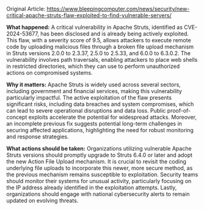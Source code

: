 Original Article: https://www.bleepingcomputer.com/news/security/new-critical-apache-struts-flaw-exploited-to-find-vulnerable-servers/

**What happened:** A critical vulnerability in Apache Struts, identified as CVE-2024-53677, has been disclosed and is already being actively exploited. This flaw, with a severity score of 9.5, allows attackers to execute remote code by uploading malicious files through a broken file upload mechanism in Struts versions 2.0.0 to 2.3.37, 2.5.0 to 2.5.33, and 6.0.0 to 6.3.0.2. The vulnerability involves path traversals, enabling attackers to place web shells in restricted directories, which they can use to perform unauthorized actions on compromised systems.

**Why it matters:** Apache Struts is widely used across several sectors, including government and financial services, making this vulnerability particularly impactful. The active exploitation of the flaw presents significant risks, including data breaches and system compromises, which can lead to severe operational disruptions and data loss. Public proof-of-concept exploits accelerate the potential for widespread attacks. Moreover, an incomplete previous fix suggests potential long-term challenges in securing affected applications, highlighting the need for robust monitoring and response strategies.

**What actions should be taken:** Organizations utilizing vulnerable Apache Struts versions should promptly upgrade to Struts 6.4.0 or later and adopt the new Action File Upload mechanism. It is crucial to revisit the coding underlying file uploads to incorporate this newer, more secure method, as the previous mechanism remains susceptible to exploitation. Security teams should monitor their systems for unusual activity, particularly focusing on the IP address already identified in the exploitation attempts. Lastly, organizations should engage with national cybersecurity alerts to remain updated on evolving threats.